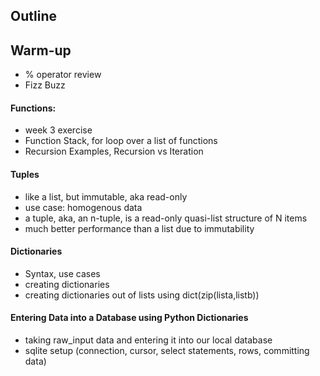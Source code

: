 ## Outline

## Warm-up
+ % operator review
+ Fizz Buzz

#### Functions:
+ week 3 exercise
+ Function Stack, for loop over a list of functions
+ Recursion Examples, Recursion vs Iteration

#### Tuples
+ like a list, but immutable, aka read-only
+ use case: homogenous data
+ a tuple, aka, an n-tuple, is a read-only quasi-list structure of N items
+ much better performance than a list due to immutability

#### Dictionaries
+ Syntax, use cases
+ creating dictionaries
+ creating dictionaries out of lists using dict(zip(lista,listb))

#### Entering Data into a Database using Python Dictionaries
+ taking raw_input data and entering it into our local database
+ sqlite setup (connection, cursor, select statements, rows, committing data)


